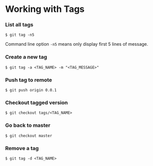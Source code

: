 # Working with Tags

### List all tags

```console
$ git tag -n5
```
Command line option `-n5` means only display first 5 lines of message.

### Create a new tag

```console
$ git tag -a <TAG_NAME> -m "<TAG_MESSAGE>"
```

### Push tag to remote

```console
$ git push origin 0.0.1
```

### Checkout tagged version

```console
$ git checkout tags/<TAG_NAME>
```

### Go back to master

```console
$ git checkout master
```

### Remove a tag

```console
$ git tag -d <TAG_NAME>
```
